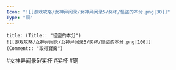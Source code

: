 ```yaml
---
Icon: "![[游戏攻略/女神异闻录/女神异闻录5/奖杯/怪盜的本分.png|30]]"
Type: "铜"
---
```

```ad-common-bronze-trophy
title: (Title:: "怪盜的本分")
![[游戏攻略/女神异闻录/女神异闻录5/奖杯/怪盜的本分.png|100]]
(Comment:: "取得寶魔")
```

#女神异闻录5/奖杯 #奖杯 #铜
